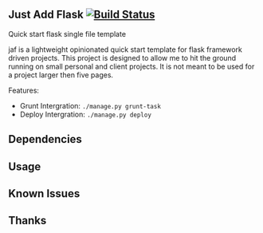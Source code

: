 Just Add Flask [![Build Status](https://api.shippable.com/projects/54372ee17a7fb11eaa64cffb/badge?branchName=develop)](https://app.shippable.com/projects/54372ee17a7fb11eaa64cffb/builds/latest)
--------------

Quick start flask single file template

jaf is a lightweight opinionated quick start template for flask
framework driven projects. This project is designed to allow me to hit
the ground running on small personal and client projects. It is not
meant to be used for a project larger then five pages.

Features:
  * Grunt Intergration: `./manage.py grunt-task`
  * Deploy Intergration: `./manage.py deploy`


Dependencies
------------




Usage
-----




Known Issues
------------


Thanks
------

